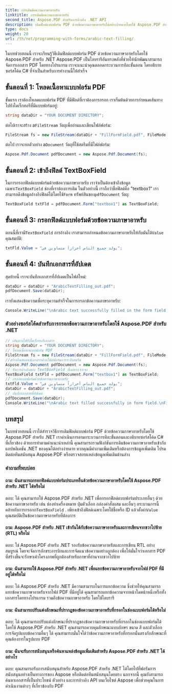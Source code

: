 ```yaml
---
title: การเติมข้อความภาษาอาหรับ
linktitle: การเติมข้อความภาษาอาหรับ
second_title: Aspose.PDF สำหรับการอ้างอิง .NET API
description: เติมฟิลด์แบบฟอร์ม PDF ด้วยข้อความภาษาอาหรับได้อย่างง่ายดายโดยใช้ Aspose.PDF สำหรับ .NET
type: docs
weight: 20
url: /th/net/programming-with-forms/arabic-text-filling/
---
```

ในบทช่วยสอนนี้ เราจะเรียนรู้วิธีเติมฟิลด์แบบฟอร์ม PDF ด้วยข้อความภาษาอาหรับโดยใช้ Aspose.PDF สำหรับ .NET Aspose.PDF เป็นไลบรารีอันทรงพลังที่ช่วยให้นักพัฒนาสามารถจัดการเอกสาร PDF โดยทางโปรแกรม เราจะแนะนำคุณตลอดกระบวนการทีละขั้นตอน โดยอธิบายซอร์สโค้ด C# ที่จำเป็นสำหรับการทำงานนี้ให้สำเร็จ

## ขั้นตอนที่ 1: โหลดเนื้อหาแบบฟอร์ม PDF

ขั้นแรก เราต้องโหลดแบบฟอร์ม PDF ที่มีฟิลด์ที่เราต้องการกรอก เราเริ่มต้นด้วยการกำหนดเส้นทางไปยังไดเร็กทอรีที่มีแบบฟอร์มอยู่:

```csharp
string dataDir = "YOUR DOCUMENT DIRECTORY";
```

 ต่อไปเราจะสร้าง a`FileStream` วัตถุเพื่ออ่านและเขียนไฟล์ฟอร์ม:

```csharp
FileStream fs = new FileStream(dataDir + "FillFormField.pdf", FileMode.Open, FileAccess.ReadWrite);
```

 ต่อไป เราจะยกตัวอย่าง a`Document` วัตถุที่ใช้สตรีมที่มีไฟล์ฟอร์ม:

```csharp
Aspose.Pdf.Document pdfDocument = new Aspose.Pdf.Document(fs);
```

## ขั้นตอนที่ 2: เข้าถึงฟิลด์ TextBoxField

 ในการกรอกฟิลด์แบบฟอร์มด้วยข้อความภาษาอาหรับ เราจำเป็นต้องเข้าถึงข้อมูลเฉพาะ`TextBoxField` ช่องที่เราต้องการเติม ในตัวอย่างนี้ เราถือว่าชื่อฟิลด์คือ "textbox1" เราสามารถดึงข้อมูลอ้างอิงฟิลด์ได้โดยใช้`Form` ทรัพย์สินของ`pdfDocument` วัตถุ:

```csharp
TextBoxField txtFld = pdfDocument.Form["textbox1"] as TextBoxField;
```

## ขั้นตอนที่ 3: กรอกฟิลด์แบบฟอร์มด้วยข้อความภาษาอาหรับ

 ตอนนี้ที่เรามี`TextBoxField` การอ้างอิง เราสามารถกำหนดข้อความภาษาอาหรับให้กับมันได้`Value` คุณสมบัติ:

```csharp
txtFld.Value = "يولد جميع الناس أحراراً متساوين في";
```

## ขั้นตอนที่ 4: บันทึกเอกสารที่อัปเดต

สุดท้ายนี้ เราจะบันทึกเอกสารที่อัปเดตเป็นไฟล์ใหม่:

```csharp
dataDir = dataDir + "ArabicTextFilling_out.pdf";
pdfDocument.Save(dataDir);
```

เรายังแสดงข้อความเพื่อระบุความสำเร็จในการกรอกข้อความภาษาอาหรับ:

```csharp
Console.WriteLine("\nArabic text successfully filled in the form field.\nFile saved in the following location: " + dataDir);
```

### ตัวอย่างซอร์สโค้ดสำหรับการกรอกข้อความภาษาอาหรับโดยใช้ Aspose.PDF สำหรับ .NET 
```csharp
// เส้นทางไปยังไดเร็กทอรีเอกสาร
string dataDir = "YOUR DOCUMENT DIRECTORY";
// โหลดเนื้อหาแบบฟอร์ม PDF
FileStream fs = new FileStream(dataDir + "FillFormField.pdf", FileMode.Open, FileAccess.ReadWrite);
//สร้างอินสแตนซ์เอกสารด้วยไฟล์ฟอร์มการระงับสตรีม
Aspose.Pdf.Document pdfDocument = new Aspose.Pdf.Document(fs);
// รับการอ้างอิงของ TextBoxField ที่เฉพาะเจาะจง
TextBoxField txtFld = pdfDocument.Form["textbox1"] as TextBoxField;
// กรอกแบบฟอร์มด้วยข้อความภาษาอาหรับ
txtFld.Value = "يولد جميع الناس أحراراً متساوين في";
dataDir = dataDir + "ArabicTextFilling_out.pdf";
// บันทึกเอกสารที่อัปเดต
pdfDocument.Save(dataDir);
Console.WriteLine("\nArabic text filled successfully in form field.\nFile saved at " + dataDir);
```

## บทสรุป

ในบทช่วยสอนนี้ เราได้สำรวจวิธีการเติมฟิลด์แบบฟอร์ม PDF ด้วยข้อความภาษาอาหรับโดยใช้ Aspose.PDF สำหรับ .NET เราดำเนินการตามกระบวนการทีละขั้นตอนและอธิบายซอร์สโค้ด C# ที่เกี่ยวข้อง ด้วยการทำตามคำแนะนำเหล่านี้ คุณสามารถรวมฟังก์ชันการเติมข้อความภาษาอาหรับเข้ากับแอปพลิเคชัน .NET ของคุณได้อย่างง่ายดาย หากคุณมีคำถามเพิ่มเติมหรือต้องการข้อมูลเพิ่มเติม โปรดติดต่อทีมสนับสนุน Aspose.PDF หรือตรวจสอบแหล่งข้อมูลเพิ่มเติมด้านล่าง

### คำถามที่พบบ่อย

#### ถาม: ฉันสามารถกรอกฟิลด์แบบฟอร์มประเภทอื่นด้วยข้อความภาษาอาหรับโดยใช้ Aspose.PDF สำหรับ .NET ได้หรือไม่

 ตอบ: ได้ คุณสามารถใช้ Aspose.PDF สำหรับ .NET เพื่อกรอกฟิลด์แบบฟอร์มประเภทอื่นๆ ด้วยข้อความภาษาอาหรับ เช่น ช่องทำเครื่องหมาย ปุ่มตัวเลือก กล่องคำสั่งผสม และอื่นๆ กระบวนการนี้คล้ายกับการกรอกก`TextBoxField` . เพียงเข้าถึงฟิลด์เฉพาะโดยใช้ชื่อหรือ ID แล้วตั้งค่า`Value` คุณสมบัติเป็นข้อความภาษาอาหรับที่ต้องการ

#### ถาม: Aspose.PDF สำหรับ .NET เข้ากันได้กับข้อความภาษาอาหรับและการเขียนจากขวาไปซ้าย (RTL) หรือไม่

ตอบ: ใช่ Aspose.PDF สำหรับ .NET รองรับข้อความภาษาอาหรับและการเขียน RTL อย่างสมบูรณ์ โดยจะจัดการอักขระอารบิกและการจัดแนวข้อความอย่างถูกต้อง เพื่อให้มั่นใจว่าเอกสาร PDF ที่สร้างขึ้นจะรักษาเค้าโครงภาพที่ถูกต้องสำหรับภาษาที่อ่านจากขวาไปซ้าย

#### ถาม: ฉันสามารถใช้ Aspose.PDF สำหรับ .NET เพื่อแยกข้อความภาษาอาหรับจากไฟล์ PDF ที่มีอยู่ได้หรือไม่

ตอบ: ได้ Aspose.PDF สำหรับ .NET มีความสามารถในการแยกข้อความ ซึ่งช่วยให้คุณสามารถแยกข้อความภาษาอาหรับจากไฟล์ PDF ที่มีอยู่ได้ คุณสามารถแยกข้อความจากหน้าใดหน้าหนึ่งหรือทั้งเอกสารโดยทางโปรแกรม รวมถึงข้อความภาษาอาหรับ โดยใช้ไลบรารี

#### ถาม: ฉันสามารถปรับแต่งลักษณะที่ปรากฏของข้อความภาษาอาหรับที่กรอกในช่องแบบฟอร์มได้หรือไม่

ตอบ: ได้ คุณสามารถปรับแต่งลักษณะที่ปรากฏของข้อความภาษาอาหรับที่กรอกในช่องแบบฟอร์มได้โดยใช้ Aspose.PDF สำหรับ .NET คุณสามารถควบคุมลักษณะแบบอักษร ขนาด สี และตัวเลือกการจัดรูปแบบข้อความอื่นๆ ได้ คุณสามารถมั่นใจได้ว่าข้อความภาษาอาหรับที่กรอกนั้นตรงกับลักษณะที่คุณต้องการในรูปแบบ PDF

#### ถาม: ฉันจะรับการสนับสนุนหรือค้นหาแหล่งข้อมูลเพิ่มเติมสำหรับ Aspose.PDF สำหรับ .NET ได้อย่างไร

ตอบ: คุณสามารถรับการสนับสนุนสำหรับ Aspose.PDF สำหรับ .NET ได้โดยไปที่ฟอรัมการสนับสนุนอย่างเป็นทางการของ Aspose หรือติดต่อทีมสนับสนุนโดยตรง นอกจากนี้ คุณยังสามารถค้นหาเอกสารที่เป็นประโยชน์ ตัวอย่าง และการอ้างอิง API บนเว็บไซต์ Aspose เพื่อช่วยคุณในการดำเนินงานต่างๆ ที่เกี่ยวข้องกับ PDF